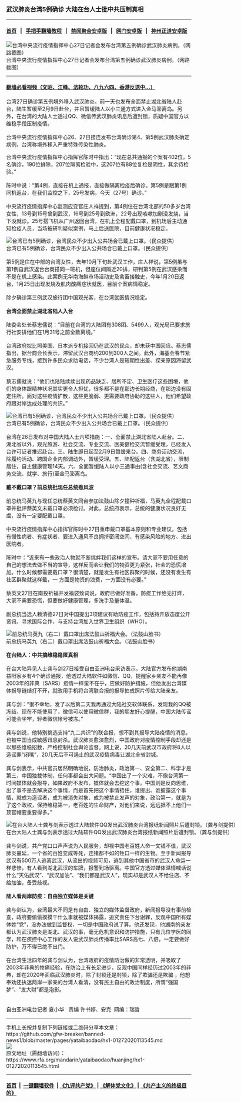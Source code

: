 ### 武汉肺炎台湾5例确诊 大陆在台人士批中共压制真相
------------------------

#### [首页](https://github.com/gfw-breaker/banned-news1/blob/master/README.md) &nbsp;&nbsp;|&nbsp;&nbsp; [手把手翻墙教程](https://github.com/gfw-breaker/guides/wiki) &nbsp;&nbsp;|&nbsp;&nbsp; [禁闻聚合安卓版](https://github.com/gfw-breaker/bn-android) &nbsp;&nbsp;|&nbsp;&nbsp; [网门安卓版](https://github.com/oGate2/oGate) &nbsp;&nbsp;|&nbsp;&nbsp; [神州正道安卓版](https://github.com/SzzdOgate/update) 



<div id="headerimg">
 <img alt="台湾中央流行疫情指挥中心27日记者会发布台湾第五例确诊武汉肺炎病例。（网路截图）" src="https://www.rfa.org/mandarin/yataibaodao/huanjing/hx1-01272020113545.html/4e8c4e8c.jpg/@@images/d49c7d97-e9e0-4afd-9298-1329a2017686.jpeg" title="台湾中央流行疫情指挥中心27日记者会发布台湾第五例确诊武汉肺炎病例。（网路截图）"/>
 <div id="headerimgcontents">
  <div id="headerimgcaption">
   <span>
    台湾中央流行疫情指挥中心27日记者会发布台湾第五例确诊武汉肺炎病例。（网路截图）
   </span>
   <!-- zoomattribute -->
  </div>
  <!-- headerimgcaption -->
 </div>
 <!-- headerimagecontents -->
</div>

<hr/>


#### [翻墙必看视频（文昭、江峰、法轮功、八九六四、香港反送中...）](http://167.172.214.107/home.html)

<div id="storytext">
 <div>
  <div class="slot_header">
  </div>
 </div>
 <p>
  台湾27日确诊第五例境外移入武汉肺炎。前一天也发布全面禁止湖北省陆人赴台，陆生暂缓至2月9日赴台，并且暂缓陆人以小三通方式进入金马澎离岛。另外，在台湾的大陆人士透过QQ、微信传武汉肺炎讯息后遭封锁，质疑中国官方以维稳手段压制疫情。
  <br/>
  <br/>
  台湾中央流行疫情指挥中心26、27日接连发布台湾确诊第4、第5例武汉肺炎确定病例，台湾称境外移入严重特殊传染性肺炎。
 </p>
 <p>
 </p>
 <p>
 </p>
 <p>
  台湾中央流行疫情指挥中心指挥官陈时中指出：“现在总共通报的个案有402位，5名确诊，190位排除，207位隔离检验中，这207位有88位复检是阴性，其余待检验。”
  <br/>
  <br/>
  陈时中说：“第4例，直接在机上通报，直接做隔离检疫后确诊。第5例是跟第1例同机返台，在我们监控之下，25号发病，今天（27号）确诊。”
  <br/>
  <br/>
  中央流行疫情指挥中心监测应变官庄人祥提到，第4例住在台湾北部的50多岁台湾女性，13号到15号曾到武汉，16号到25号到欧洲，22号出现咳嗽加剧没发烧，当下没就诊。25号搭飞机从广州返回台湾，在机上全程配戴口罩，到机场后主动通知检疫人员，当场被研判疑似案例，马上后送医院，目前健康状况稳定。
 </p>
 <p>
 </p>
 <p>
  <div class="image-inline captioned" style="width:743px;">
   <div style="width:743px;">
    <img alt="台湾已有5例确诊，台湾民众不少出入公共场合已戴上口罩。（民众提供）" src="https://www.rfa.org/mandarin/yataibaodao/huanjing/hx1-01272020113545.html/4e094e094e09.jpg" title="台湾已有5例确诊，台湾民众不少出入公共场合已戴上口罩。（民众提供）"/>
   </div>
   <div class="image-caption">
    <span style="width:743px;">
     台湾已有5例确诊，台湾民众不少出入公共场合已戴上口罩。（民众提供）
    </span>
    <span class="copyright">
    </span>
   </div>
  </div>
  <br/>
  第5例是住在中部的台湾女性，去年10月下旬赴武汉工作，庄人祥说，第5例虽与第1例自武汉返台台商搭同一班机，但座位间隔近20排，研判第5例在武汉感染而不是在机上感染。此案例无华南海鲜市场活动史及禽畜接触史，今年1月20日返台，1月25日出现发烧及肌肉酸痛症状就医，目前个案病情稳定。
  <br/>
  <br/>
  除夕确诊第三例武汉旅行团中国观光客，在台湾就医情况稳定。
  <br/>
  <br/>
  <b>
   台湾全面禁止湖北省陆人入台
  </b>
  <br/>
  <br/>
  陆委会处长蔡志儒说：“目前在台湾的大陆团有308团、5499人，观光局已要求旅行社安排他们在1月31号之前全数离境。”
  <br/>
  <br/>
  台湾政府拟比照美国、日本派专机接回仍在武汉的民众，却未获中国回应。蔡志儒指出，据台商会长表示，滞留武汉台商约200到300人之间。此外，海基会春节紧急服务专线，接到许多民众求助电话，不少台湾人是短期性出差、探亲原因滞留武汉。
  <br/>
  <br/>
  蔡志儒就说：“他们也陆陆续续出现药品缺乏、居所不定、卫生医疗这些困境，他们的身体跟精神状况其实更令人担忧，很多都不是在那边长期经商，在那边没有固定住所。面对这些疫情扩散，这些更脆弱、更需要政府协助的这些人，他们希望政府跟对岸达成处理的共识。”
 </p>
 <p>
 </p>
 <p>
  <div class="image-inline captioned" style="width:1108px;">
   <div style="width:1108px;">
    <img alt="台湾已有5例确诊，台湾民众不少出入公共场合已戴上口罩。（民众提供）" src="https://www.rfa.org/mandarin/yataibaodao/huanjing/hx1-01272020113545.html/56db56db.jpg" title="台湾已有5例确诊，台湾民众不少出入公共场合已戴上口罩。（民众提供）"/>
   </div>
   <div class="image-caption">
    <span style="width:1108px;">
     台湾已有5例确诊，台湾民众不少出入公共场合已戴上口罩。（民众提供）
    </span>
    <span class="copyright">
    </span>
   </div>
  </div>
  <br/>
  台湾在26日发布对中国大陆人士六项措施：一、全面禁止湖北省陆人赴台。二、湖北省以外，观光旅游、社会交流、专业交流、医美健检交流暂缓受理，已经发入台许可证者推迟赴台。三、陆生即日起至2月9日暂缓来台。四、商务活动交流，除履约活动、跨国企业内部调动外，暂缓受理。五、陆配返台（含湖北省），限制居住，自主健康管理14天。六、全面暂缓陆人以小三通事由(含社会交流、艺文商务交流、就学、旅行)至金马澎离岛。
  <br/>
  <br/>
  <b>
   戴不戴口罩？前总统批现任总统惹风波
  </b>
  <br/>
  <br/>
  前总统马英九与现任总统蔡英文同台参加法鼓山除夕撞钟祈福，马英九全程配戴口罩并批评蔡英文未戴口罩必须检讨。对此，总统府表示，总统的健康状况良好无虞，没有一定要配戴口罩。
  <br/>
  <br/>
  中央流行疫情指挥中心指挥官陈时中27日重申戴口罩基本原则和专业建议，包括有慢性病者、有症状者、要进入通风不良拥挤密闭空间、有感染风险的地方、进出医院者。
  <br/>
  <br/>
  陈时中：“近来有一些政治人物就不断挑衅我们这样的宣布。请大家不要用任意的自己的想法去做不当的宣导，这样反而会让我们的物资更为紧张，社会的恐慌增加。什么时候都需要戴口罩？很清楚，就是发生有社区群聚的时候，还没有发生有社区群聚就这样戴，一 方面是物资的浪费，一方面没有必要。”
  <br/>
  <br/>
  蔡英文27日在南投祈福并发福袋致词说，政府已做好准备，防疫工作绝无打烊，大家不需要恐慌，但要做好健康管理，多洗手及量体温。
  <br/>
  <br/>
  副总统当选人赖清德27日对中国提出3项建议有助防疫工作，包括持开放态度公开资讯、寻求国际合作，与支持台湾加入世界卫生组织（WHO）。
 </p>
 <p>
 </p>
 <p>
  <div class="image-inline captioned" style="width:1500px;">
   <div style="width:1500px;">
    <img alt="前总统马英九（右二）戴口罩出席法鼓山祈福大会。（法鼓山脸书）" src="https://www.rfa.org/mandarin/yataibaodao/huanjing/hx1-01272020113545.html/4e944e94.jpg" title="前总统马英九（右二）戴口罩出席法鼓山祈福大会。（法鼓山脸书）"/>
   </div>
   <div class="image-caption">
    <span style="width:1500px;">
     前总统马英九（右二）戴口罩出席法鼓山祈福大会。（法鼓山脸书）
    </span>
    <span class="copyright">
    </span>
   </div>
  </div>
  <br/>
  <b>
   在台陆人：中共搞维稳隐匿真相
  </b>
  <br/>
  <br/>
  在台大陆异见人士龚与剑27日接受自由亚洲电台采访表示，大陆官方发布他湖南益阳家乡有4个确诊通报，他透过大陆软件如微信、QQ，提醒家乡亲友不能再像2003年的非典（SARS）疫情一样蛮不在乎，应做好防护措施，但他发出台湾媒体报导链结打不开，就改用手机将台湾联合报的报导拍成照片传给大陆亲友。
  <br/>
  <br/>
  龚与剑：“很不幸地，发了以后第二天我再通过大陆社交软体联系，发现我的QQ被冻结，现在不能使用了，微信可以使用微信群，我的朋友好心提醒，中国大陆传谣可能会坐牢，轻者微信帐号被冻。”
  <br/>
  <br/>
  龚与剑说，他特别挑选支持“九二共识”的联合报，想不到其报导大陆疫情的消息，也被中国当成敏感讯息封杀。武汉肺炎愈演愈烈，中国政府对疫情控制手段却还是以那些维稳招数，严格控制社会舆论监督。网上说，20几天前武汉市政府将8人以造谣罪“闭嘴”，20几天后不可遏止的武汉疫情病毒让湖北全省封城。
  <br/>
  <br/>
  龚与剑表示，中共官员居然明确地说，防治肺炎，政治第一、安全第二、科学才是第三，中国独裁体制，任何事都会出大问题。“中国出了一个灾难，不像台湾第一时间媒体就会报导，如果政府不发布，媒体就会去挖这个事。中国则是反向思维，出了事不是去解决这个事情，而是首先把这个事情捂住，谁提出、谁披露这个事情，就成为造谣者，成为被消失对象、成为被禁止发声的对象，政治第一，就是为了这个政权，保持维稳第一，老百姓的生命财产，对他们来说，远远抵不上他们一顶官帽要重要得多。”
 </p>
 <p>
 </p>
 <p>
  <div class="image-inline captioned" style="width:800px;">
   <div style="width:800px;">
    <img alt="在台大陆人士龚与剑表示透过大陆软件QQ发出武汉肺炎台湾报纸新闻照片后遭封锁。（龚与剑提供）" src="https://www.rfa.org/mandarin/yataibaodao/huanjing/hx1-01272020113545.html/4e004e004e00.jpg" title="在台大陆人士龚与剑表示透过大陆软件QQ发出武汉肺炎台湾报纸新闻照片后遭封锁。（龚与剑提供）"/>
   </div>
   <div class="image-caption">
    <span style="width:800px;">
     在台大陆人士龚与剑表示透过大陆软件QQ发出武汉肺炎台湾报纸新闻照片后遭封锁。（龚与剑提供）
    </span>
    <span class="copyright">
    </span>
   </div>
  </div>
  <br/>
  龚与剑说，共产党口口声声说为人民服务，却视中国老百姓人命一文钱不值，武汉肺炎蔓延，一个省的百姓变成等死，连猪都不如的牲口一样的生物。至于新闻报导武汉有500万人逃离武汉，从流出的视频可见，逃到其他中国省市的武汉人命运一样悲惨，有人看到湖北武汉的车牌，报警到场驱离。中国官方透过媒体温情喊话说什么“天佑武汉”、“武汉加油”、“我们都是武汉人”，现实却是武汉人不给住店、不给加油，备受歧视。
  <br/>
  <br/>
  <b>
   陆人看两岸防疫：自由独立媒体是关键
  </b>
  <br/>
  <br/>
  龚与剑认为，台湾最大不同是有自由、独立的媒体监督政府，新闻报导没有事前检查，政府要偷偷摸摸干什么事就被媒体揭露，追究责任下台谢罪，反观中国所有媒体姓“党”，没办法做到监督权，一切是中国政府说了算。他还发现，他湖南的亲友都认为武汉肺炎是湖北、武汉的事，毫无危机意识和防护措施，只有几位学医的同学，和在疾控中心工作的友人说武汉肺炎传播率比SARS高七、八倍，一定要做好防护，万不得已绝不出门。
  <br/>
  <br/>
  在台湾生活四年的龚与剑认为，台湾政府的疫情防治做的非常透明，并吸取了2003年非典的惨痛经验，在防治上有长足进步，反观中国同样经历过2003年的非典，却在2020年面临武汉肺炎时，除了封锁还是封锁，除了欺骗还是欺骗 ，他想奉劝还执迷两岸一家亲的台湾人看清，没有民主自由的政治制度，所谓“强国梦”、“发大财”都是泡影。
  <br/>
  <br/>
  <br/>
  自由亚洲电台记者 夏小华   责编 许书婷、安克  网编：瑞哲
 </p>
</div>

<hr/>
手机上长按并复制下列链接或二维码分享本文章：<br/>
https://github.com/gfw-breaker/banned-news1/blob/master/pages/yataibaodao/hx1-01272020113545.md <br/>
<a href='https://github.com/gfw-breaker/banned-news1/blob/master/pages/yataibaodao/hx1-01272020113545.md'><img src='https://github.com/gfw-breaker/banned-news1/blob/master/pages/yataibaodao/hx1-01272020113545.md.png'/></a> <br/>
原文地址（需翻墙访问）：https://www.rfa.org/mandarin/yataibaodao/huanjing/hx1-01272020113545.html


------------------------
#### [首页](https://github.com/gfw-breaker/banned-news1/blob/master/README.md) &nbsp;|&nbsp; [一键翻墙软件](https://github.com/gfw-breaker/nogfw/blob/master/README.md) &nbsp;| [《九评共产党》](https://github.com/gfw-breaker/9ping.md/blob/master/README.md#九评之一评共产党是什么) | [《解体党文化》](https://github.com/gfw-breaker/jtdwh.md/blob/master/README.md) | [《共产主义的终极目的》](https://github.com/gfw-breaker/gczydzjmd.md/blob/master/README.md)


<img src='http://gfw-breaker.win/banned-news/pages/yataibaodao/hx1-01272020113545.md' width='0px' height='0px'/>